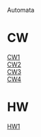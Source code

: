 Automata
# CW
[CW1](https://beyzakoser.github.io/Automata/cw1.html)
<br>
[CW2](https://beyzakoser.github.io/Automata/cw2.html)
<br>
[CW3](https://beyzakoser.github.io/Automata/regularExp.html)
<br>
[CW4](https://beyzakoser.github.io/Automata/cw4.html)
<br>

# HW
[HW1](https://beyzakoser.github.io/Automata/HW.html)
<br>

